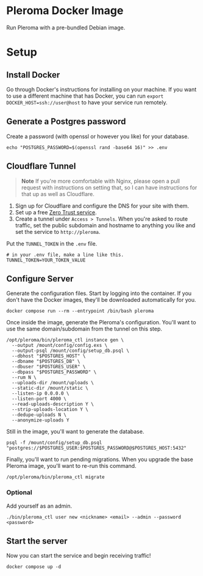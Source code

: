 # Pleroma Docker Image

Run Pleroma with a pre-bundled Debian image.

# Setup

## Install Docker

Go through Docker's instructions for installing on your machine. If you want to use a different
machine that has Docker, you can run `export DOCKER_HOST=ssh://user@host` to have your service run
remotely.

## Generate a Postgres password

Create a password (with openssl or however you like) for your database.

```shell
echo "POSTGRES_PASSWORD=$(openssl rand -base64 16)" >> .env
```

## Cloudflare Tunnel

> **Note**
> If you're more comfortable with Nginx, please open a pull request with instructions on setting
> that, so I can have instructions for that up as well as Cloudflare.

1. Sign up for Cloudflare and configure the DNS for your site with them.
2. Set up a free [Zero Trust service](https://dash.teams.cloudflare.com/).
3. Create a tunnel under `Access > Tunnels`. When you're asked to route traffic, set the public
   subdomain and hostname to anything you like and set the service to `http://pleroma`.

Put the `TUNNEL_TOKEN` in the `.env` file.

```shell
# in your .env file, make a line like this.
TUNNEL_TOKEN=YOUR_TOKEN_VALUE
```

## Configure Server

Generate the configuration files. Start by logging into the container. If you don't have the Docker
images, they'll be downloaded automatically for you.

```shell
docker compose run --rm --entrypoint /bin/bash pleroma
```

Once inside the image, generate the Pleroma's configuration. You'll want to use the same
domain/subdomain from the tunnel on this step.

```shell
/opt/pleroma/bin/pleroma_ctl instance gen \
  --output /mount/config/config.exs \
  --output-psql /mount/config/setup_db.psql \
  --dbhost "$POSTGRES_HOST" \
  --dbname "$POSTGRES_DB" \
  --dbuser "$POSTGRES_USER" \
  --dbpass "$POSTGRES_PASSWORD" \
  --rum N \
  --uploads-dir /mount/uploads \
  --static-dir /mount/static \
  --listen-ip 0.0.0.0 \
  --listen-port 4000 \
  --read-uploads-description Y \
  --strip-uploads-location Y \
  --dedupe-uploads N \
  --anonymize-uploads Y
```

Still in the image, you'll want to generate the database.

```shell
psql -f /mount/config/setup_db.psql "postgres://$POSTGRES_USER:$POSTGRES_PASSWORD@$POSTGRES_HOST:5432"
```

Finally, you'll want to run pending migrations. When you upgrade the base Pleroma image, you'll want
to re-run this command.

```shell
/opt/pleroma/bin/pleroma_ctl migrate
```

### Optional

Add yourself as an admin.

```shell
./bin/pleroma_ctl user new <nickname> <email> --admin --password <password>
```

## Start the server

Now you can start the service and begin receiving traffic!

```shell
docker compose up -d
```
